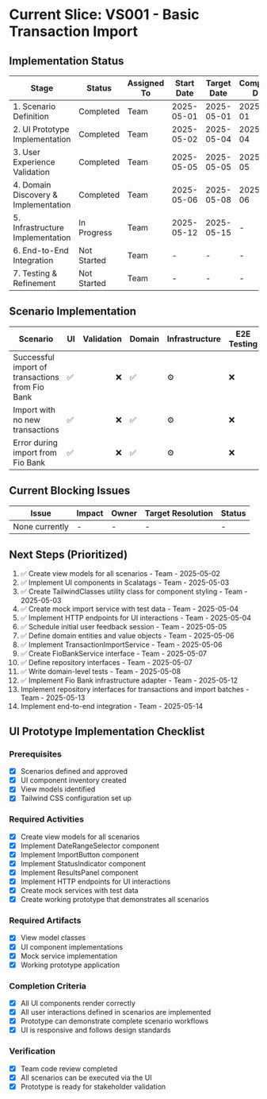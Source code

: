 # Current Slice: VS001 - Basic Transaction Import

## Implementation Status

| Stage | Status | Assigned To | Start Date | Target Date | Completion Date |
|-------|--------|-------------|------------|-------------|----------------|
| 1. Scenario Definition | Completed | Team | 2025-05-01 | 2025-05-01 | 2025-05-01 |
| 2. UI Prototype Implementation | Completed | Team | 2025-05-02 | 2025-05-04 | 2025-05-04 |
| 3. User Experience Validation | Completed | Team | 2025-05-05 | 2025-05-05 | 2025-05-05 |
| 4. Domain Discovery & Implementation | Completed | Team | 2025-05-06 | 2025-05-08 | 2025-05-06 |
| 5. Infrastructure Implementation | In Progress | Team | 2025-05-12 | 2025-05-15 | - |
| 6. End-to-End Integration | Not Started | Team | - | - | - |
| 7. Testing & Refinement | Not Started | Team | - | - | - |

## Scenario Implementation

| Scenario | UI | Validation | Domain | Infrastructure | E2E Testing | Status |
|----------|----|-----------:|--------|---------------|-------------|--------|
| Successful import of transactions from Fio Bank | ✅ | ❌ | ✅ | ⚙️ | ❌ | Infrastructure Implementation |
| Import with no new transactions | ✅ | ❌ | ✅ | ⚙️ | ❌ | Infrastructure Implementation |
| Error during import from Fio Bank | ✅ | ❌ | ✅ | ⚙️ | ❌ | Infrastructure Implementation |

## Current Blocking Issues

| Issue | Impact | Owner | Target Resolution | Status |
|-------|--------|-------|------------------|--------|
| None currently | - | - | - | - |

## Next Steps (Prioritized)

1. ✅ Create view models for all scenarios - Team - 2025-05-02
2. ✅ Implement UI components in Scalatags - Team - 2025-05-03
3. ✅ Create TailwindClasses utility class for component styling - Team - 2025-05-03
4. ✅ Create mock import service with test data - Team - 2025-05-04
5. ✅ Implement HTTP endpoints for UI interactions - Team - 2025-05-04
6. ✅ Schedule initial user feedback session - Team - 2025-05-05
7. ✅ Define domain entities and value objects - Team - 2025-05-06
8. ✅ Implement TransactionImportService - Team - 2025-05-06
9. ✅ Create FioBankService interface - Team - 2025-05-07
10. ✅ Define repository interfaces - Team - 2025-05-07
11. ✅ Write domain-level tests - Team - 2025-05-08
12. ✅ Implement Fio Bank infrastructure adapter - Team - 2025-05-12
13. Implement repository interfaces for transactions and import batches - Team - 2025-05-13
14. Implement end-to-end integration - Team - 2025-05-14

## UI Prototype Implementation Checklist

### Prerequisites
- [x] Scenarios defined and approved
- [x] UI component inventory created
- [x] View models identified
- [x] Tailwind CSS configuration set up

### Required Activities
- [x] Create view models for all scenarios
- [x] Implement DateRangeSelector component
- [x] Implement ImportButton component
- [x] Implement StatusIndicator component
- [x] Implement ResultsPanel component
- [x] Implement HTTP endpoints for UI interactions
- [x] Create mock services with test data
- [x] Create working prototype that demonstrates all scenarios

### Required Artifacts
- [x] View model classes
- [x] UI component implementations
- [x] Mock service implementation
- [x] Working prototype application

### Completion Criteria
- [x] All UI components render correctly
- [x] All user interactions defined in scenarios are implemented
- [x] Prototype can demonstrate complete scenario workflows
- [x] UI is responsive and follows design standards

### Verification
- [x] Team code review completed
- [x] All scenarios can be executed via the UI
- [x] Prototype is ready for stakeholder validation
